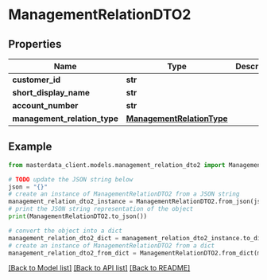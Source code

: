# ManagementRelationDTO2


## Properties

Name | Type | Description | Notes
------------ | ------------- | ------------- | -------------
**customer_id** | **str** |  | [optional] 
**short_display_name** | **str** |  | [optional] 
**account_number** | **str** |  | [optional] 
**management_relation_type** | [**ManagementRelationType**](ManagementRelationType.md) |  | [optional] 

## Example

```python
from masterdata_client.models.management_relation_dto2 import ManagementRelationDTO2

# TODO update the JSON string below
json = "{}"
# create an instance of ManagementRelationDTO2 from a JSON string
management_relation_dto2_instance = ManagementRelationDTO2.from_json(json)
# print the JSON string representation of the object
print(ManagementRelationDTO2.to_json())

# convert the object into a dict
management_relation_dto2_dict = management_relation_dto2_instance.to_dict()
# create an instance of ManagementRelationDTO2 from a dict
management_relation_dto2_from_dict = ManagementRelationDTO2.from_dict(management_relation_dto2_dict)
```
[[Back to Model list]](../README.md#documentation-for-models) [[Back to API list]](../README.md#documentation-for-api-endpoints) [[Back to README]](../README.md)


